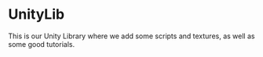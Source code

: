 # UnityLib
This is our Unity Library where we add some scripts and textures, as well as some good tutorials.
